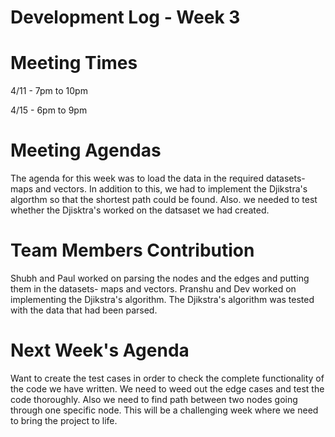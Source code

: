 # Development Log - Week 3

# Meeting Times

4/11 - 7pm to 10pm

4/15 - 6pm to 9pm

# Meeting Agendas

The agenda for this week was to load the data in the required datasets- maps and vectors. In addition to this, we had to implement the Djikstra's algorthm so that the shortest path could be found. Also. we needed to test whether the Djisktra's worked on the datsaset we had created.

# Team Members Contribution

Shubh and Paul worked on parsing the nodes and the edges and putting them in the datasets- maps and vectors. Pranshu and Dev worked on implementing the Djikstra's algorithm. The Djikstra's algorithm was tested with the data that had been parsed.

# Next Week's Agenda

Want to create the test cases in order to check the complete functionality of the code we have written. We need to weed out the edge cases and test the code thoroughly. Also we need to find path between two nodes going through one specific node. This will be a challenging week where we need to bring the project to life.
